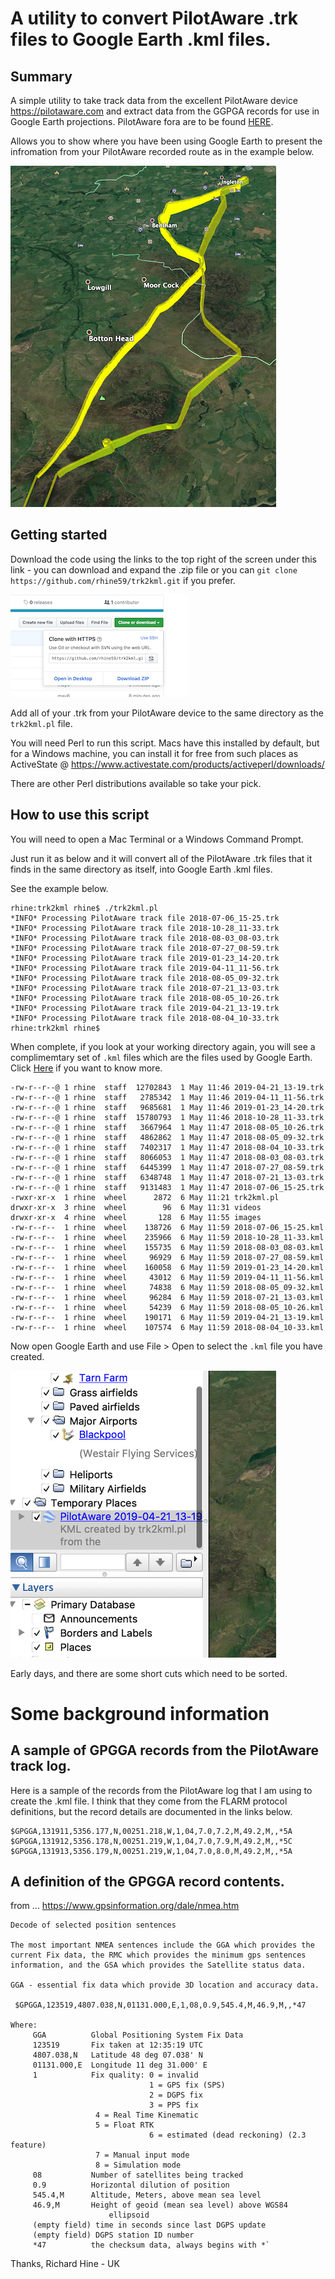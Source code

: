 # A utility to convert PilotAware .trk files to Google Earth .kml files.

## Summary

A simple utility to take track data from the excellent PilotAware device https://pilotaware.com and extract data from the GGPGA records for use in Google Earth projections. PilotAware fora are to be found [HERE](http://forum.pilotaware.com/index.php).

Allows you to show where you have been using Google Earth to present the infromation from your PilotAware recorded route as in the example below.

![A sample Google Earth track](images/2019/05/sample-track.png)

## Getting started

Download the code using the links to the top right of the screen under this link - you can download and expand the .zip file or you can `git clone https://github.com/rhine59/trk2kml.git` if you prefer.

![Download the code](images/2019/05/download-the-code.png)

Add all of your .trk from your PilotAware device to the same directory as the `trk2kml.pl` file.

You will need Perl to run this script. Macs have this installed by default, but for a Windows machine, you can install it for free from such places as ActiveState @ https://www.activestate.com/products/activeperl/downloads/

There are other Perl distributions available so take your pick.

## How to use this script

You will need to open a Mac Terminal or a Windows Command Prompt.

Just run it as below and it will convert all of the PilotAware .trk files that it finds in the same directory as itself, into Google Earth .kml files.

See the example below.

```
rhine:trk2kml rhine$ ./trk2kml.pl
*INFO* Processing PilotAware track file 2018-07-06_15-25.trk
*INFO* Processing PilotAware track file 2018-10-28_11-33.trk
*INFO* Processing PilotAware track file 2018-08-03_08-03.trk
*INFO* Processing PilotAware track file 2018-07-27_08-59.trk
*INFO* Processing PilotAware track file 2019-01-23_14-20.trk
*INFO* Processing PilotAware track file 2019-04-11_11-56.trk
*INFO* Processing PilotAware track file 2018-08-05_09-32.trk
*INFO* Processing PilotAware track file 2018-07-21_13-03.trk
*INFO* Processing PilotAware track file 2018-08-05_10-26.trk
*INFO* Processing PilotAware track file 2019-04-21_13-19.trk
*INFO* Processing PilotAware track file 2018-08-04_10-33.trk
rhine:trk2kml rhine$

```

When complete, if you look at your working directory again, you will see a complimemtary set of `.kml` files which are the files used by Google Earth. Click [Here](https://en.wikipedia.org/wiki/Keyhole_Markup_Language) if you want to know more.

```
-rw-r--r--@ 1 rhine  staff  12702843  1 May 11:46 2019-04-21_13-19.trk
-rw-r--r--@ 1 rhine  staff   2785342  1 May 11:46 2019-04-11_11-56.trk
-rw-r--r--@ 1 rhine  staff   9685681  1 May 11:46 2019-01-23_14-20.trk
-rw-r--r--@ 1 rhine  staff  15780793  1 May 11:46 2018-10-28_11-33.trk
-rw-r--r--@ 1 rhine  staff   3667964  1 May 11:47 2018-08-05_10-26.trk
-rw-r--r--@ 1 rhine  staff   4862862  1 May 11:47 2018-08-05_09-32.trk
-rw-r--r--@ 1 rhine  staff   7402317  1 May 11:47 2018-08-04_10-33.trk
-rw-r--r--@ 1 rhine  staff   8066053  1 May 11:47 2018-08-03_08-03.trk
-rw-r--r--@ 1 rhine  staff   6445399  1 May 11:47 2018-07-27_08-59.trk
-rw-r--r--@ 1 rhine  staff   6348748  1 May 11:47 2018-07-21_13-03.trk
-rw-r--r--@ 1 rhine  staff   9131483  1 May 11:47 2018-07-06_15-25.trk
-rwxr-xr-x  1 rhine  wheel      2872  6 May 11:21 trk2kml.pl
drwxr-xr-x  3 rhine  wheel        96  6 May 11:31 videos
drwxr-xr-x  4 rhine  wheel       128  6 May 11:55 images
-rw-r--r--  1 rhine  wheel    138726  6 May 11:59 2018-07-06_15-25.kml
-rw-r--r--  1 rhine  wheel    235966  6 May 11:59 2018-10-28_11-33.kml
-rw-r--r--  1 rhine  wheel    155735  6 May 11:59 2018-08-03_08-03.kml
-rw-r--r--  1 rhine  wheel     96929  6 May 11:59 2018-07-27_08-59.kml
-rw-r--r--  1 rhine  wheel    160058  6 May 11:59 2019-01-23_14-20.kml
-rw-r--r--  1 rhine  wheel     43012  6 May 11:59 2019-04-11_11-56.kml
-rw-r--r--  1 rhine  wheel     74838  6 May 11:59 2018-08-05_09-32.kml
-rw-r--r--  1 rhine  wheel     96284  6 May 11:59 2018-07-21_13-03.kml
-rw-r--r--  1 rhine  wheel     54239  6 May 11:59 2018-08-05_10-26.kml
-rw-r--r--  1 rhine  wheel    190171  6 May 11:59 2019-04-21_13-19.kml
-rw-r--r--  1 rhine  wheel    107574  6 May 11:59 2018-08-04_10-33.kml
```

Now open Google Earth and use File > Open to select the `.kml` file you have created.

![A new PilotAware temporary place](images/2019/05/new-temporary-place.png)

Early days, and there are some short cuts which need to be sorted.

# Some background information

## A sample of GPGGA records from the PilotAware track log.

Here is a sample of the records from the PilotAware log that I am using to create the .kml file. I think that they come from the FLARM protocol definitions, but the record details are documented in the links below.

```
$GPGGA,131911,5356.177,N,00251.218,W,1,04,7.0,7.2,M,49.2,M,,*5A
$GPGGA,131912,5356.178,N,00251.219,W,1,04,7.0,7.9,M,49.2,M,,*5C
$GPGGA,131913,5356.179,N,00251.219,W,1,04,7.0,8.0,M,49.2,M,,*5A

```

## A definition of the GPGGA record contents.

from ... https://www.gpsinformation.org/dale/nmea.htm

```
Decode of selected position sentences

The most important NMEA sentences include the GGA which provides the current Fix data, the RMC which provides the minimum gps sentences information, and the GSA which provides the Satellite status data.

GGA - essential fix data which provide 3D location and accuracy data.

 $GPGGA,123519,4807.038,N,01131.000,E,1,08,0.9,545.4,M,46.9,M,,*47

Where:
     GGA          Global Positioning System Fix Data
     123519       Fix taken at 12:35:19 UTC
     4807.038,N   Latitude 48 deg 07.038' N
     01131.000,E  Longitude 11 deg 31.000' E
     1            Fix quality: 0 = invalid
                               1 = GPS fix (SPS)
                               2 = DGPS fix
                               3 = PPS fix
			       4 = Real Time Kinematic
			       5 = Float RTK
                               6 = estimated (dead reckoning) (2.3 feature)
			       7 = Manual input mode
			       8 = Simulation mode
     08           Number of satellites being tracked
     0.9          Horizontal dilution of position
     545.4,M      Altitude, Meters, above mean sea level
     46.9,M       Height of geoid (mean sea level) above WGS84
                      ellipsoid
     (empty field) time in seconds since last DGPS update
     (empty field) DGPS station ID number
     *47          the checksum data, always begins with *`

```

Thanks, Richard Hine - UK
